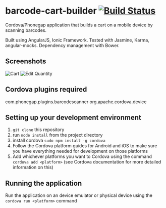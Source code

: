 barcode-cart-builder [![Build Status](https://travis-ci.org/derekdata/barcode-cart-builder.png?branch=master)](https://travis-ci.org/derekdata/barcode-cart-builder)
====================

Cordova/Phonegap application that builds a cart on a mobile device by scanning barcodes.

Built using AngularJS, Ionic Framework.  Tested with Jasmine, Karma, angular-mocks.  Dependency management with Bower.

Screenshots
-----------
<img src="https://raw.github.com/derekdata/barcode-cart-builder/master/sampleData/screenshots/android/cart_350.png" alt="Cart"/>

<img src="https://raw.github.com/derekdata/barcode-cart-builder/master/sampleData/screenshots/android/editQuantity_350.png" alt="Edit Quantity"/>

Cordova plugins required
-------------------------
com.phonegap.plugins.barcodescanner
org.apache.cordova.device

Setting up your development environment
---------------------------------------
1. `git clone` this repository
2. run `node install` from the project directory
3. install cordova `sudo npm install -g cordova`
4. Follow the Cordova platform guides for Android and iOS to make sure you have everything needed for development on those platforms
5. Add whichever platforms you want to Cordova using the command `cordova add <platform>` (see Cordova documentation for more detailed information on this)

Running the application
-----------------------
Run the application on an device emulator or physical device using the `cordova run <platform>` command

